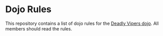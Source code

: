 Dojo Rules
==========

This repository contains a list of dojo rules for the [Deadly Vipers dojo](https://github.com/deadlyvipers). All members should read the rules.

